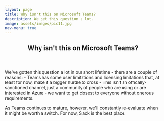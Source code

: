 ```yaml
---
layout: page
title: Why isn't this on Microsoft Teams?
description: We get this question a lot. 
image: assets/images/pic11.jpg
nav-menu: true
---
```


<!-- Main -->
<div id="main" class="alt">

<!-- One -->
<div id="main">

<!-- One -->
<section id="one">
	<div class="inner">
		<header class="major">
			<h2>Why isn't this on Microsoft Teams?</h2>
		</header>
		<p>We've gotten this question a lot in our short lifetime - there are a couple of reasons:
- Teams has some user limitations and licensing limitations that, at least for now, make it a bigger hurdle to cross
- This isn't an offically-sanctioned channel, just a community of people who are using or are interested in Azure - we want to get closest to everyone without onerous requirements.

As Teams continues to mature, however, we'll constantly re-evaluate when it might be worth a switch. For now, Slack is the best place. </p>
	
</section>
</div>